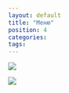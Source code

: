 ```yaml
---
layout: default
title: "Меню"
position: 4
categories: 
tags: 
---
```


![](8-1-Menyu.png)

![](8-2-Poisk-po-menyu.png)

 

